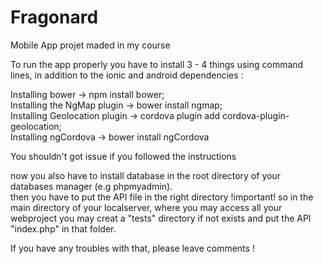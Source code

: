# Fragonard
Mobile App projet maded in my course

To run the app properly you have to install 3 - 4 things using command lines, in addition to the ionic and android dependencies :

Installing bower -> npm install bower;<br>
Installing the NgMap plugin -> bower install ngmap;<br>
Installing Geolocation plugin -> cordova plugin add cordova-plugin-geolocation;<br>
Installing ngCordova -> bower install ngCordova<br>

You shouldn't got issue if you followed the instructions

now you also have to install database in the root directory of your databases manager (e.g phpmyadmin).<br>
then you have to put the API file in the right directory !important! so in the main directory of your localserver, where you may access all your webproject you may creat a "tests" directory if not exists and put the API "index.php" in that folder.<br>

If you have any troubles with that, please leave comments !
